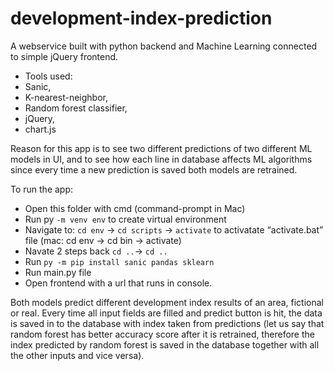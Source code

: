 # development-index-prediction

A webservice built with python backend and Machine Learning connected to simple jQuery frontend.
* Tools used: 
* Sanic, 
* K-nearest-neighbor, 
* Random forest classifier, 
* jQuery, 
* chart.js

Reason for this app is to see two different predictions of two different ML models in UI, and to see how each line in database affects ML algorithms since every time a new prediction is saved both models are retrained. 

To run the app: 

* Open this folder with cmd (command-prompt in Mac)
* Run py `-m venv env` to create virtual environment
* Navigate to: `cd env` -> `cd scripts` -> `activate` to activatate “activate.bat” file (mac: cd env -> cd bin -> activate)
* Navate 2 steps back `cd ..`-> `cd ..`
* Run `py -m pip install sanic pandas sklearn`
* Run main.py file
* Open frontend with a url that runs in console.

Both models predict different development index results of an area, fictional or real. Every time all input fields are filled and predict button is hit, the data is saved in to the database with index taken from predictions (let us say that random forest has better accuracy score after it is retrained, therefore the index predicted by random forest is saved in the database together with all the other inputs and vice versa). 
